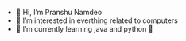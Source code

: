 - 👋 Hi, I’m Pranshu Namdeo
- 👀 I’m interested in everthing related to computers
- 🌱 I’m currently learning java and python 🐍

<!---
namdpran8/namdpran8 is a ✨ special ✨ repository because its `README.md` (this file) appears on your GitHub profile.
You can click the Preview link to take a look at your changes.

- 💞️ I’m looking to collaborate on ...
- 📫 
- 😄 
- ⚡

--->
